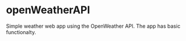 # openWeatherAPI
Simple weather web app using the OpenWeather API. The app has basic functionalty.

